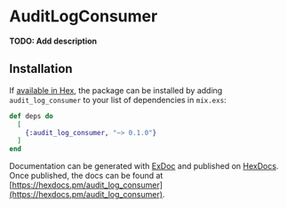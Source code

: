 # AuditLogConsumer

**TODO: Add description**

## Installation

If [available in Hex](https://hex.pm/docs/publish), the package can be installed
by adding `audit_log_consumer` to your list of dependencies in `mix.exs`:

```elixir
def deps do
  [
    {:audit_log_consumer, "~> 0.1.0"}
  ]
end
```

Documentation can be generated with [ExDoc](https://github.com/elixir-lang/ex_doc)
and published on [HexDocs](https://hexdocs.pm). Once published, the docs can
be found at [https://hexdocs.pm/audit_log_consumer](https://hexdocs.pm/audit_log_consumer).

